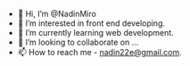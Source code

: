 - 👋 Hi, I’m @NadinMiro
- 👀 I’m interested in front end developing.
- 🌱 I’m currently learning web development.
- 💞️ I’m looking to collaborate on ...
- 📫 How to reach me - nadin22e@gmail.com.

<!---
NadinMiro/NadinMiro is a ✨ special ✨ repository because its `README.md` (this file) appears on your GitHub profile.
You can click the Preview link to take a look at your changes.
--->
